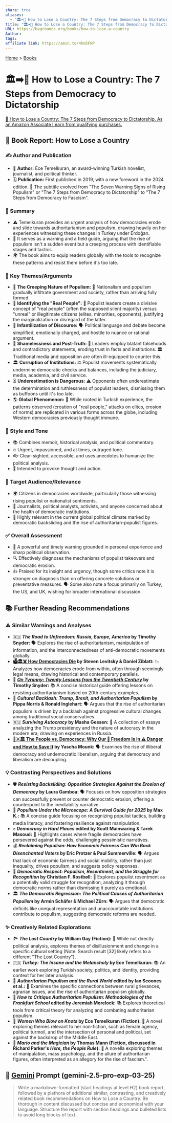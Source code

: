 ```yaml
---
share: true
aliases:
  - "🏛️➡️👑 How to Lose a Country: The 7 Steps from Democracy to Dictatorship"
title: "🏛️➡️👑 How to Lose a Country: The 7 Steps from Democracy to Dictatorship"
URL: https://bagrounds.org/books/how-to-lose-a-country
Author: 
tags: 
affiliate link: https://amzn.to/4km5FNP
---
```

[Home](../index.md) > [Books](./index.md)  
# 🏛️➡️👑 How to Lose a Country: The 7 Steps from Democracy to Dictatorship  
[🛒 How to Lose a Country: The 7 Steps from Democracy to Dictatorship. As an Amazon Associate I earn from qualifying purchases.](https://amzn.to/4km5FNP)  
  
## 📖 Book Report: How to Lose a Country  
  
### ✍️ Author and Publication  
  
* 👤 **Author:** Ece Temelkuran, an award-winning Turkish novelist, journalist, and political thinker.  
* 🗓️ **Publication:** First published in 2019, with a new foreword in the 2024 edition. 📝 The subtitle evolved from "The Seven Warning Signs of Rising Populism" or "The 7 Steps from Democracy to Dictatorship" to "The 7 Steps from Democracy to Fascism".  
  
### 📝 Summary  
  
* ⚠️ Temelkuran provides an urgent analysis of how democracies erode and slide towards authoritarianism and populism, drawing heavily on her experiences witnessing these changes in Turkey under Erdoğan.  
* 🧭 It serves as a warning and a field guide, arguing that the rise of populism isn't a sudden event but a creeping process with identifiable stages and tactics.  
* 🌍 The book aims to equip readers globally with the tools to recognize these patterns and resist them before it's too late.  
  
### 🔑 Key Themes/Arguments  
  
* 🌱 **The Creeping Nature of Populism:** 🐌 Nationalism and populism gradually infiltrate government and society, rather than arriving fully formed.  
* 📢 **Identifying the "Real People":** 👥 Populist leaders create a divisive concept of "real people" (often the supposed silent majority) versus "unreal" or illegitimate citizens (elites, minorities, opponents), justifying the marginalization or disregard of the latter.  
* 👶 **Infantilization of Discourse:** 🗣️ Political language and debate become simplified, emotionally charged, and hostile to nuance or rational argument.  
* 🤥 **Shamelessness and Post-Truth:** 📰 Leaders employ blatant falsehoods and contradictory statements, eroding trust in facts and institutions. 🏛️ Traditional media and opposition are often ill-equipped to counter this.  
* 🏛️ **Corruption of Institutions:** ⚖️ Populist movements systematically undermine democratic checks and balances, including the judiciary, media, academia, and civil service.  
* ⏳ **Underestimation is Dangerous:** ⚠️ Opponents often underestimate the determination and ruthlessness of populist leaders, dismissing them as buffoons until it's too late.  
* 🌎 **Global Phenomenon:** 📍 While rooted in Turkish experience, the patterns observed (creation of "real people," attacks on elites, erosion of norms) are replicated in various forms across the globe, including Western democracies previously thought immune.  
  
### 🎨 Style and Tone  
  
* 📚 Combines memoir, historical analysis, and political commentary.  
* 🔥 Urgent, impassioned, and at times, outraged tone.  
* 👓 Clear-sighted, accessible, and uses anecdotes to humanize the political analysis.  
* 🧠 Intended to provoke thought and action.  
  
### 🎯 Target Audience/Relevance  
  
* 🌍 Citizens in democracies worldwide, particularly those witnessing rising populist or nationalist sentiments.  
* 📰 Journalists, political analysts, activists, and anyone concerned about the health of democratic institutions.  
* 🚨 Highly relevant in the current global political climate marked by democratic backsliding and the rise of authoritarian-populist figures.  
  
### ✅ Overall Assessment  
  
* 💪 A powerful and timely warning grounded in personal experience and sharp political observation.  
* 🔍 Effectively diagnoses the mechanisms of populist takeovers and democratic erosion.  
* 👍 Praised for its insight and urgency, though some critics note it is stronger on diagnosis than on offering concrete solutions or preventative measures. 🗣️ Some also note a focus primarily on Turkey, the US, and UK, wishing for broader international discussion.  
  
## 📚 Further Reading Recommendations  
  
### ⚠️ Similar Warnings and Analyses  
  
* 🇷🇺 **_The Road to Unfreedom: Russia, Europe, America_ by Timothy Snyder:** 🗣️ Explores the rise of authoritarianism, manipulation of information, and the interconnectedness of anti-democratic movements globally.  
* **[🗳️🏛️☠️ How Democracies Die](./how-democracies-die.md) by Steven Levitsky & Daniel Ziblatt:** 📉 Analyzes how democracies erode from within, often through seemingly legal means, drawing historical and contemporary parallels.  
* 📜 **_[On Tyranny: Twenty Lessons from the Twentieth Century](./on-tyranny.md)_ by Timothy Snyder:** 📚 A concise historical guide offering lessons on resisting authoritarianism based on 20th-century examples.  
* 🔄 **_Cultural Backlash: Trump, Brexit, and Authoritarian Populism_ by Pippa Norris & Ronald Inglehart:** 🗣️ Argues that the rise of authoritarian populism is driven by a backlash against progressive cultural changes among traditional social conservatives.  
* 🇷🇺 **_Surviving Autocracy_ by Masha Gessen:** 📝 A collection of essays analyzing the Trump presidency and the nature of autocracy in the modern era, drawing on experiences in Russia.  
* **[👥⚔️🏛️ The People vs. Democracy: Why Our 🗽 Freedom Is in ⚠️ Danger and How to Save It](./the-people-vs-democracy.md) by Yascha Mounk:** 🗣️ Examines the rise of illiberal democracy and undemocratic liberalism, arguing that democracy and liberalism are decoupling.  
  
### 💡 Contrasting Perspectives and Solutions  
  
* 🛡️ **_Resisting Backsliding: Opposition Strategies Against the Erosion of Democracy_ by Laura Gamboa:** 🗣️ Focuses on how opposition strategies can successfully prevent or counter democratic erosion, offering a counterpoint to the inevitability narrative.  
* 🧭 **_Populism Under the Microscope: A Survival Guide for 2025_ by Max K.:** 📚 A concise guide focusing on recognizing populist tactics, building media literacy, and fostering resilience against manipulation.  
* ✊ **_Democracy in Hard Places_ edited by Scott Mainwaring & Tarek Masoud:** 🌟 Highlights cases where fragile democracies have persevered against the odds, challenging pessimistic narratives.  
* 💰 **_Reclaiming Populism: How Economic Fairness Can Win Back Disenchanted Voters_ by Eric Protzer & Paul Summerville:** 🗣️ Argues that lack of economic fairness and social mobility, rather than just inequality, drives populism, and suggests policy responses.  
* 🤝 **_Democratic Respect: Populism, Resentment, and the Struggle for Recognition_ by Christian F. Rostbøll:** 🤔 Explores populist resentment as a potentially valid struggle for recognition, analyzing it through democratic norms rather than dismissing it purely as emotional.  
* 🏛️ **_The Democratic Regression: The Political Causes of Authoritarian Populism_ by Armin Schäfer & Michael Zürn:** 🗣️ Argues that democratic deficits like unequal representation and unaccountable institutions contribute to populism, suggesting democratic reforms are needed.  
  
### ✨ Creatively Related Explorations  
  
* 🏞️ **_The Lost Country_ by William Gay (Fiction):** 📖 While not directly political analysis, explores themes of disillusionment and change in a specific cultural setting (Note: Search result [32] likely refers to a different "The Lost Country").  
* 🇹🇷 **_Turkey: The Insane and the Melancholy_ by Ece Temelkuran:** 📚 An earlier work exploring Turkish society, politics, and identity, providing context for her later analysis.  
* 🚜 **_Authoritarian Populism and the Rural World_ edited by Ian Scoones et al.:** 🌾 Examines the specific connections between rural grievances, agrarian issues, and the rise of authoritarian populism globally.  
* 🧐 **_How to Critique Authoritarian Populism: Methodologies of the Frankfurt School_ edited by Jeremiah Morelock:** 📚 Explores theoretical tools from critical theory for analyzing and combating authoritarian populism.  
* 🧶 **_Women Who Blow on Knots_ by Ece Temelkuran (Fiction):** 📖 A novel exploring themes relevant to her non-fiction, such as female agency, political turmoil, and the intersection of personal and political, set against the backdrop of the Middle East.  
* 🧙 **_Mario and the Magician_ by Thomas Mann (Fiction, discussed in Richard Parker's _Here, the People Rule_):** 📖 A novella exploring themes of manipulation, mass psychology, and the allure of authoritarian figures, often interpreted as an allegory for the rise of fascism.".  
  
  
## 💬 [Gemini](../software/gemini.md) Prompt (gemini-2.5-pro-exp-03-25)  
> Write a markdown-formatted (start headings at level H2) book report, followed by a plethora of additional similar, contrasting, and creatively related book recommendations on How to Lose a Country. Be thorough in content discussed but concise and economical with your language. Structure the report with section headings and bulleted lists to avoid long blocks of text..  
  
